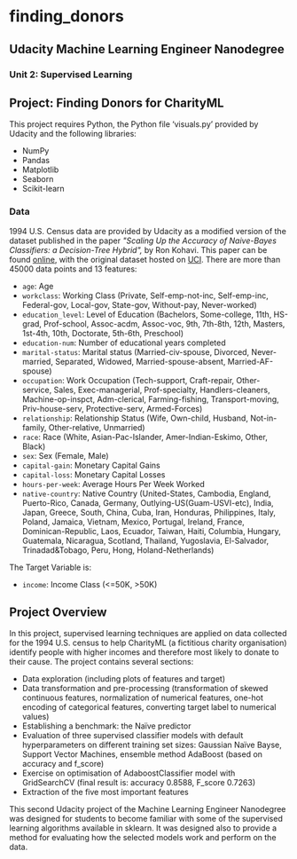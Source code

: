 # finding_donors

## Udacity Machine Learning Engineer Nanodegree

### Unit 2: Supervised Learning

## Project: Finding Donors for CharityML

This project requires Python, the Python file ‘visuals.py’ provided by Udacity and the following libraries:
-	NumPy
-	Pandas
-	Matplotlib
-	Seaborn
-	Scikit-learn

### Data
1994 U.S. Census data are provided by Udacity as a modified version of the dataset published in the paper *"Scaling Up the Accuracy of Naive-Bayes Classifiers: a Decision-Tree Hybrid",* by Ron Kohavi. This paper can be found [online](https://www.aaai.org/Papers/KDD/1996/KDD96-033.pdf), with the original dataset hosted on [UCI](https://archive.ics.uci.edu/ml/datasets/Census+Income).
There are more than 45000 data points and 13 features:
- `age`: Age
- `workclass`: Working Class (Private, Self-emp-not-inc, Self-emp-inc, Federal-gov, Local-gov, State-gov, Without-pay, Never-worked)
- `education_level`: Level of Education (Bachelors, Some-college, 11th, HS-grad, Prof-school, Assoc-acdm, Assoc-voc, 9th, 7th-8th, 12th, Masters, 1st-4th, 10th, Doctorate, 5th-6th, Preschool)
- `education-num`: Number of educational years completed
- `marital-status`: Marital status (Married-civ-spouse, Divorced, Never-married, Separated, Widowed, Married-spouse-absent, Married-AF-spouse)
- `occupation`: Work Occupation (Tech-support, Craft-repair, Other-service, Sales, Exec-managerial, Prof-specialty, Handlers-cleaners, Machine-op-inspct, Adm-clerical, Farming-fishing, Transport-moving, Priv-house-serv, Protective-serv, Armed-Forces)
- `relationship`: Relationship Status (Wife, Own-child, Husband, Not-in-family, Other-relative, Unmarried)
- `race`: Race (White, Asian-Pac-Islander, Amer-Indian-Eskimo, Other, Black)
- `sex`: Sex (Female, Male)
- `capital-gain`: Monetary Capital Gains
- `capital-loss`: Monetary Capital Losses
- `hours-per-week`: Average Hours Per Week Worked
- `native-country`: Native Country (United-States, Cambodia, England, Puerto-Rico, Canada, Germany, Outlying-US(Guam-USVI-etc), India, Japan, Greece, South, China, Cuba, Iran, Honduras, Philippines, Italy, Poland, Jamaica, Vietnam, Mexico, Portugal, Ireland, France, Dominican-Republic, Laos, Ecuador, Taiwan, Haiti, Columbia, Hungary, Guatemala, Nicaragua, Scotland, Thailand, Yugoslavia, El-Salvador, Trinadad&Tobago, Peru, Hong, Holand-Netherlands)

The Target Variable is:
- `income`: Income Class (<=50K, >50K)

## Project Overview
In this project, supervised learning techniques are applied on data collected for the 1994 U.S. census to help CharityML (a fictitious charity organisation) identify people with higher incomes and therefore most likely to donate to their cause.
The project contains several sections:
-	Data exploration (including plots of features and target)
-	Data transformation and pre-processing (transformation of skewed continuous features, normalization of numerical features, one-hot encoding of categorical features, converting target label to numerical values)
-	Establishing a benchmark: the Naïve predictor
-	Evaluation of three supervised classifier models with default hyperparameters on different training set sizes: Gaussian Naïve Bayse, Support Vector Machines, ensemble method AdaBoost (based on accuracy and f_score)
-	Exercise on optimisation of AdaboostClassifier model with GridSearchCV (final result is: accuracy 0.8588, F_score 0.7263)
-	Extraction of the five most important features

This second Udacity project of the Machine Learning Engineer Nanodegree was designed for students to become familiar with some of the supervised learning algorithms available in sklearn. It was designed also to provide a method for evaluating how the selected models work and perform on the data.
